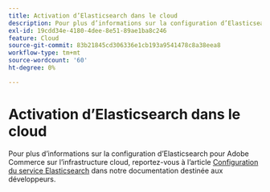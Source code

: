 ```yaml
---
title: Activation d’Elasticsearch dans le cloud
description: Pour plus d’informations sur la configuration d’Elasticsearch pour Adobe Commerce sur l’infrastructure cloud, reportez-vous à l’article [Configuration du service Elasticsearch](https://devdocs.magento.com/guides/v2.3/cloud/project/project-conf-files_services-elastic.html#elasticsearch-software-compatibility) de notre documentation destinée aux développeurs.
exl-id: 19cdd34e-4180-4dee-8e51-89ae1ba8c246
feature: Cloud
source-git-commit: 83b21845cd306336e1cb193a9541478c8a38eea8
workflow-type: tm+mt
source-wordcount: '60'
ht-degree: 0%

---
```


# Activation d’Elasticsearch dans le cloud

Pour plus d’informations sur la configuration d’Elasticsearch pour Adobe Commerce sur l’infrastructure cloud, reportez-vous à l’article [Configuration du service Elasticsearch](https://devdocs.magento.com/guides/v2.3/cloud/project/project-conf-files_services-elastic.html#elasticsearch-software-compatibility) dans notre documentation destinée aux développeurs.
